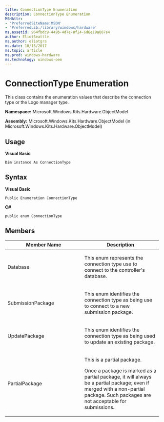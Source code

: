 ```yaml
---
title: ConnectionType Enumeration
description: ConnectionType Enumeration
MSHAttr:
- 'PreferredSiteName:MSDN'
- 'PreferredLib:/library/windows/hardware'
ms.assetid: 964fbdc9-449b-4d7e-8f24-6d6e19a807a4
author: EliotSeattle
ms.author: eliotgra
ms.date: 10/15/2017
ms.topic: article
ms.prod: windows-hardware
ms.technology: windows-oem
---
```


# ConnectionType Enumeration


This class contains the enumeration values that describe the connection type or the Logo manager type.

**Namespace:** Microsoft.Windows.Kits.Hardware.ObjectModel

**Assembly:** Microsoft.Windows.Kits.Hardware.ObjectModel (in Microsoft.Windows.Kits.Hardware.ObjectModel)

## <span id="Usage"></span><span id="usage"></span><span id="USAGE"></span>Usage


**Visual Basic**

`Dim instance As ConnectionType`

## <span id="Syntax"></span><span id="syntax"></span><span id="SYNTAX"></span>Syntax


**Visual Basic**

`Public Enumeration ConnectionType`

**C#**

`public enum ConnectionType`

## <span id="Members"></span><span id="members"></span><span id="MEMBERS"></span>Members


<table>
<colgroup>
<col width="50%" />
<col width="50%" />
</colgroup>
<thead>
<tr class="header">
<th>Member Name</th>
<th>Description</th>
</tr>
</thead>
<tbody>
<tr class="odd">
<td><p>Database</p></td>
<td><p>This enum represents the connection type use to connect to the controller's database.</p></td>
</tr>
<tr class="even">
<td><p>SubmissionPackage</p></td>
<td><p>This enum identifies the connection type as being use to connect to a new submission package.</p></td>
</tr>
<tr class="odd">
<td><p>UpdatePackage</p></td>
<td><p>This enum identifies the connection type as being used to update an existing package.</p></td>
</tr>
<tr class="even">
<td><p>PartialPackage</p></td>
<td><p>This is a partial package.</p>
<p>Once a package is marked as a partial package, it will always be a partial package; even if merged with a non-partial package. Such packages are not acceptable for submissions.</p></td>
</tr>
</tbody>
</table>

 

 

 






